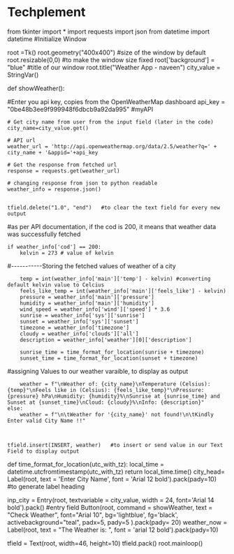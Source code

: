 # Techplement
from tkinter import *
import requests
import json
from datetime import datetime
#Initialize Window
 
root =Tk()
root.geometry("400x400") #size of the window by default
root.resizable(0,0) #to make the window size fixed
root['background'] = "blue"
#title of our window
root.title("Weather App - naveen")
city_value = StringVar()
 
def showWeather():
 
#Enter you api key, copies from the OpenWeatherMap dashboard
    api_key = "0be48b3ee9f999948f6dbcb9a92da995"  #myAPI
 
    # Get city name from user from the input field (later in the code)
    city_name=city_value.get()
 
    # API url
    weather_url = 'http://api.openweathermap.org/data/2.5/weather?q=' + city_name + '&appid='+api_key
 
    # Get the response from fetched url
    response = requests.get(weather_url)
 
    # changing response from json to python readable 
    weather_info = response.json()
 
 
    tfield.delete("1.0", "end")   #to clear the text field for every new output
 
#as per API documentation, if the cod is 200, it means that weather data was successfully fetched
 
 
    if weather_info['cod'] == 200:
        kelvin = 273 # value of kelvin
 
#-----------Storing the fetched values of weather of a city
 
        temp = int(weather_info['main']['temp'] - kelvin) #converting default kelvin value to Celcius
        feels_like_temp = int(weather_info['main']['feels_like'] - kelvin)
        pressure = weather_info['main']['pressure']
        humidity = weather_info['main']['humidity']
        wind_speed = weather_info['wind']['speed'] * 3.6
        sunrise = weather_info['sys']['sunrise']
        sunset = weather_info['sys']['sunset']
        timezone = weather_info['timezone']
        cloudy = weather_info['clouds']['all']
        description = weather_info['weather'][0]['description']
 
        sunrise_time = time_format_for_location(sunrise + timezone)
        sunset_time = time_format_for_location(sunset + timezone)
 
#assigning Values to our weather varaible, to display as output
         
        weather = f"\nWeather of: {city_name}\nTemperature (Celsius): {temp}°\nFeels like in (Celsius): {feels_like_temp}°\nPressure: {pressure} hPa\nHumidity: {humidity}%\nSunrise at {sunrise_time} and Sunset at {sunset_time}\nCloud: {cloudy}%\nInfo: {description}"
    else:
        weather = f"\n\tWeather for '{city_name}' not found!\n\tKindly Enter valid City Name !!"
 
 
 
    tfield.insert(INSERT, weather)   #to insert or send value in our Text Field to display output
def time_format_for_location(utc_with_tz):
    local_time = datetime.utcfromtimestamp(utc_with_tz)
    return local_time.time()
city_head= Label(root, text = 'Enter City Name', font = 'Arial 12 bold').pack(pady=10) #to generate label heading
 
inp_city = Entry(root, textvariable = city_value,  width = 24, font='Arial 14 bold').pack() #entry field
Button(root, command = showWeather, text = "Check Weather", font="Arial 10", bg='lightblue', fg='black', activebackground="teal", padx=5, pady=5 ).pack(pady= 20)
weather_now = Label(root, text = "The Weather is: ", font = 'arial 12 bold').pack(pady=10)
 
tfield = Text(root, width=46, height=10)
tfield.pack()
root.mainloop()
